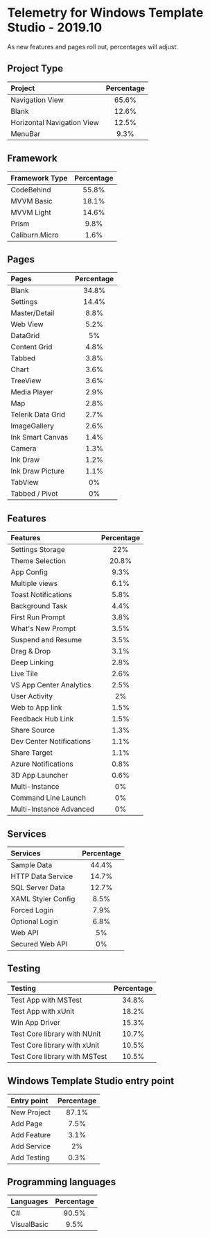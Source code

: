 # Telemetry for Windows Template Studio - 2019.10

As new features and pages roll out, percentages  will adjust.

## Project Type

|Project|Percentage|
|:---|:---:|
|Navigation View|65.6%|
|Blank|12.6%|
|Horizontal Navigation View|12.5%|
|MenuBar|9.3%|

## Framework

|Framework Type|Percentage|
|:---|:---:|
|CodeBehind|55.8%|
|MVVM Basic|18.1%|
|MVVM Light|14.6%|
|Prism|9.8%|
|Caliburn.Micro|1.6%|

## Pages

|Pages|Percentage|
|:---|:---:|
|Blank|34.8%|
|Settings|14.4%|
|Master/Detail|8.8%|
|Web View|5.2%|
|DataGrid|5%|
|Content Grid|4.8%|
|Tabbed|3.8%|
|Chart|3.6%|
|TreeView|3.6%|
|Media Player|2.9%|
|Map|2.8%|
|Telerik Data Grid|2.7%|
|ImageGallery|2.6%|
|Ink Smart Canvas|1.4%|
|Camera|1.3%|
|Ink Draw|1.2%|
|Ink Draw Picture|1.1%|
|TabView|0%|
|Tabbed / Pivot|0%|

## Features

|Features|Percentage|
|:---|:---:|
|Settings Storage|22%|
|Theme Selection|20.8%|
|App Config|9.3%|
|Multiple views|6.1%|
|Toast Notifications|5.8%|
|Background Task|4.4%|
|First Run Prompt|3.8%|
|What's New Prompt|3.5%|
|Suspend and Resume|3.5%|
|Drag & Drop|3.1%|
|Deep Linking|2.8%|
|Live Tile|2.6%|
|VS App Center Analytics|2.5%|
|User Activity|2%|
|Web to App link|1.5%|
|Feedback Hub Link|1.5%|
|Share Source|1.3%|
|Dev Center Notifications|1.1%|
|Share Target|1.1%|
|Azure Notifications|0.8%|
|3D App Launcher|0.6%|
|Multi-Instance|0%|
|Command Line Launch|0%|
|Multi-Instance Advanced|0%|

## Services

|Services|Percentage|
|:---|:---:|
|Sample Data|44.4%|
|HTTP Data Service|14.7%|
|SQL Server Data|12.7%|
|XAML Styler Config|8.5%|
|Forced Login|7.9%|
|Optional Login|6.8%|
|Web API|5%|
|Secured Web API|0%|

## Testing

|Testing|Percentage|
|:---|:---:|
|Test App with MSTest|34.8%|
|Test App with xUnit|18.2%|
|Win App Driver|15.3%|
|Test Core library with NUnit|10.7%|
|Test Core library with xUnit|10.5%|
|Test Core library with MSTest|10.5%|

## Windows Template Studio entry point

|Entry point|Percentage|
|:---|:---:|
|New Project|87.1%|
|Add Page|7.5%|
|Add Feature|3.1%|
|Add Service|2%|
|Add Testing|0.3%|

## Programming languages

|Languages|Percentage|
|:---|:---:|
|C#|90.5%|
|VisualBasic|9.5%|


